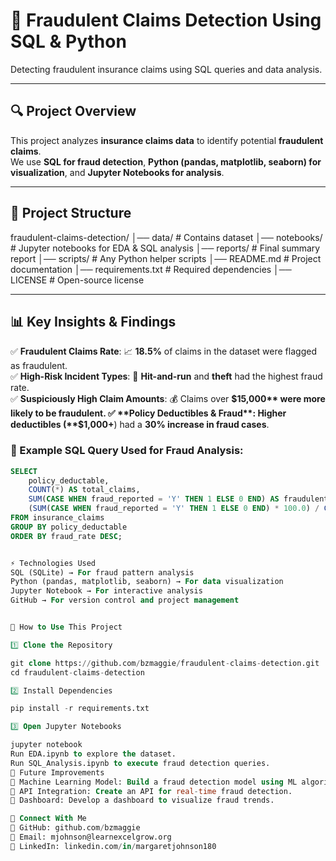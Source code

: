 # 🚀 Fraudulent Claims Detection Using SQL & Python  
Detecting fraudulent insurance claims using SQL queries and data analysis.

---

## 🔍 Project Overview  
This project analyzes **insurance claims data** to identify potential **fraudulent claims**.  
We use **SQL for fraud detection**, **Python (pandas, matplotlib, seaborn) for visualization**, and **Jupyter Notebooks for analysis**.

---

## 📁 Project Structure  
  

fraudulent-claims-detection/
│── data/                  # Contains dataset
│── notebooks/             # Jupyter notebooks for EDA & SQL analysis
│── reports/               # Final summary report
│── scripts/               # Any Python helper scripts
│── README.md              # Project documentation
│── requirements.txt       # Required dependencies
│── LICENSE                # Open-source license

---

## 📊 Key Insights & Findings  
✅ **Fraudulent Claims Rate**: 📈 **18.5%** of claims in the dataset were flagged as fraudulent.  
✅ **High-Risk Incident Types**: 🚗 **Hit-and-run** and **theft** had the highest fraud rate.  
✅ **Suspiciously High Claim Amounts**: 💰 Claims over **$15,000** were more likely to be fraudulent.  
✅ **Policy Deductibles & Fraud**: Higher deductibles (**$1,000+**) had a **30% increase in fraud cases**.  

### 📝 Example SQL Query Used for Fraud Analysis:
```sql
SELECT 
    policy_deductable, 
    COUNT(*) AS total_claims, 
    SUM(CASE WHEN fraud_reported = 'Y' THEN 1 ELSE 0 END) AS fraudulent_cases,
    (SUM(CASE WHEN fraud_reported = 'Y' THEN 1 ELSE 0 END) * 100.0) / COUNT(*) AS fraud_rate
FROM insurance_claims
GROUP BY policy_deductable
ORDER BY fraud_rate DESC;


⚡ Technologies Used
SQL (SQLite) → For fraud pattern analysis
Python (pandas, matplotlib, seaborn) → For data visualization
Jupyter Notebook → For interactive analysis
GitHub → For version control and project management


🚀 How to Use This Project

1️⃣ Clone the Repository

git clone https://github.com/bzmaggie/fraudulent-claims-detection.git
cd fraudulent-claims-detection

2️⃣ Install Dependencies

pip install -r requirements.txt

3️⃣ Open Jupyter Notebooks

jupyter notebook
Run EDA.ipynb to explore the dataset.
Run SQL_Analysis.ipynb to execute fraud detection queries.
📄 Future Improvements
🔹 Machine Learning Model: Build a fraud detection model using ML algorithms.
🔹 API Integration: Create an API for real-time fraud detection.
🔹 Dashboard: Develop a dashboard to visualize fraud trends.

📩 Connect With Me
🔗 GitHub: github.com/bzmaggie
📧 Email: mjohnson@learnexcelgrow.org
💼 LinkedIn: linkedin.com/in/margaretjohnson180